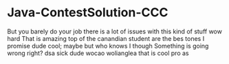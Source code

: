 # Java-ContestSolution-CCC
But you barely do your job
there is a lot of issues with this kind of stuff
wow hard
That is amazing
top of the canandian student are the bes tones I promise dude
cool;
maybe but who knows
I though
Something is going wrong right?
dsa
sick dude
wocao
wolianglea
that is cool pro
as
